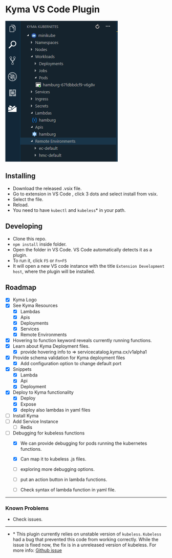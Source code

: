 # Kyma VS Code Plugin

![Kyma-tree-view](images/screenshots/kyma-tree-view.png)

## Installing
- Download the released .vsix file. 
- Go to extension in VS Code , click 3 dots and select install from vsix.
- Select the file.
- Reload.
- You need to have `kubectl` and `kubeless`* in your path.

## Developing
- Clone this repo.
- `npm install` inside folder.
- Open the folder in VS Code. VS Code automatically detects it as a plugin.
- To run it, click `F5` or `Fn+F5`
- It will open a new VS code instance with the title `Extension Development host`, where the plugin will be installed.


## Roadmap

- [x] Kyma Logo  
- [x] See Kyma Resources
    - [x] Lambdas
    - [x] Apis
    - [x] Deployments
    - [x] Services
    - [x] Remote Environments
- [x] Hovering to function keyword reveals currently running functions.
- [x] Learn about Kyma Deployment files.
    - [x] provide hovering info to => servicecatalog.kyma.cx/v1alpha1
- [x] Provide schema validation for Kyma deployment files
    - [x] Add configuration option to change default port 
- [x] Snippets
    - [x] Lambda
    - [x] Api
    - [x] Deployment
- [x] Deploy to Kyma functionality
    - [x] Deploy 
    - [x] Expose
    - [x] deploy also lambdas in yaml files

- [ ] Install Kyma
- [ ] Add Service Instance
    - [ ] Redis
- [ ] Debugging for kubeless functions
    - [x] We can provide debugging for pods running the kubernetes functions. 
    - [x] Can map it to kubeless .js files.
    - [ ] exploring more debugging options.
    - [ ] put an action button in lambda functions.
    - [ ] Check syntax of lambda function in yaml file.



---
### Known Problems
- Check issues.
---
- \* This plugin currently relies on unstable version of `kubeless`. `Kubeless` had a bug that prevented this code from working correctly. While the issue is fixed now, the fix is in a unreleased version of kubeless. For more info: [Github issue](https://github.com/kubeless/kubeless/issues/874#event-1769345570)